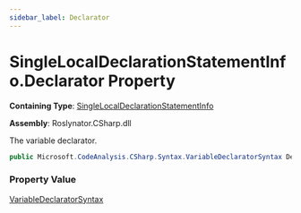 ```yaml
---
sidebar_label: Declarator
---
```


# SingleLocalDeclarationStatementInfo\.Declarator Property

**Containing Type**: [SingleLocalDeclarationStatementInfo](../index.md)

**Assembly**: Roslynator\.CSharp\.dll

  
The variable declarator\.

```csharp
public Microsoft.CodeAnalysis.CSharp.Syntax.VariableDeclaratorSyntax Declarator { get; }
```

### Property Value

[VariableDeclaratorSyntax](https://docs.microsoft.com/en-us/dotnet/api/microsoft.codeanalysis.csharp.syntax.variabledeclaratorsyntax)

